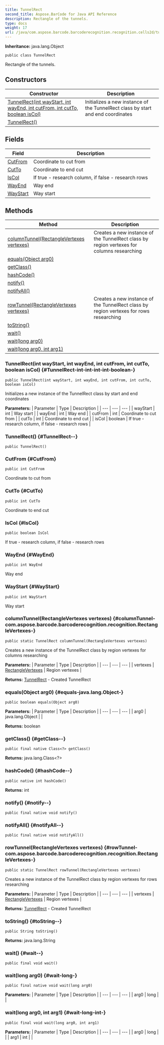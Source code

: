 ```yaml
---
title: TunnelRect
second_title: Aspose.BarCode for Java API Reference
description: Rectangle of the tunnels.
type: docs
weight: 17
url: /java/com.aspose.barcode.barcoderecognition.recognition.cells2d/tunnelrect/
---
```

**Inheritance:**
java.lang.Object
```
public class TunnelRect
```

Rectangle of the tunnels.
## Constructors

| Constructor | Description |
| --- | --- |
| [TunnelRect(int wayStart, int wayEnd, int cutFrom, int cutTo, boolean isCol)](#TunnelRect-int-int-int-int-boolean-) | Initializes a new instance of the TunnelRect class by start and end coordinates |
| [TunnelRect()](#TunnelRect--) |  |
## Fields

| Field | Description |
| --- | --- |
| [CutFrom](#CutFrom) | Coordinate to cut from |
| [CutTo](#CutTo) | Coordinate to end cut |
| [IsCol](#IsCol) | If true - research column, if false - research rows |
| [WayEnd](#WayEnd) | Way end |
| [WayStart](#WayStart) | Way start |
## Methods

| Method | Description |
| --- | --- |
| [columnTunnel(RectangleVertexes vertexes)](#columnTunnel-com.aspose.barcode.barcoderecognition.recognition.RectangleVertexes-) | Creates a new instance of the TunnelRect class by region vertexes for columns researching |
| [equals(Object arg0)](#equals-java.lang.Object-) |  |
| [getClass()](#getClass--) |  |
| [hashCode()](#hashCode--) |  |
| [notify()](#notify--) |  |
| [notifyAll()](#notifyAll--) |  |
| [rowTunnel(RectangleVertexes vertexes)](#rowTunnel-com.aspose.barcode.barcoderecognition.recognition.RectangleVertexes-) | Creates a new instance of the TunnelRect class by region vertexes for rows researching |
| [toString()](#toString--) |  |
| [wait()](#wait--) |  |
| [wait(long arg0)](#wait-long-) |  |
| [wait(long arg0, int arg1)](#wait-long-int-) |  |
### TunnelRect(int wayStart, int wayEnd, int cutFrom, int cutTo, boolean isCol) {#TunnelRect-int-int-int-int-boolean-}
```
public TunnelRect(int wayStart, int wayEnd, int cutFrom, int cutTo, boolean isCol)
```


Initializes a new instance of the TunnelRect class by start and end coordinates

**Parameters:**
| Parameter | Type | Description |
| --- | --- | --- |
| wayStart | int | Way start |
| wayEnd | int | Way end |
| cutFrom | int | Coordinate to cut from |
| cutTo | int | Coordinate to end cut |
| isCol | boolean | If true - research column, if false - research rows |

### TunnelRect() {#TunnelRect--}
```
public TunnelRect()
```


### CutFrom {#CutFrom}
```
public int CutFrom
```


Coordinate to cut from

### CutTo {#CutTo}
```
public int CutTo
```


Coordinate to end cut

### IsCol {#IsCol}
```
public boolean IsCol
```


If true - research column, if false - research rows

### WayEnd {#WayEnd}
```
public int WayEnd
```


Way end

### WayStart {#WayStart}
```
public int WayStart
```


Way start

### columnTunnel(RectangleVertexes vertexes) {#columnTunnel-com.aspose.barcode.barcoderecognition.recognition.RectangleVertexes-}
```
public static TunnelRect columnTunnel(RectangleVertexes vertexes)
```


Creates a new instance of the TunnelRect class by region vertexes for columns researching

**Parameters:**
| Parameter | Type | Description |
| --- | --- | --- |
| vertexes | [RectangleVertexes](../../com.aspose.barcode.barcoderecognition.recognition/rectanglevertexes) | Region vertexes |

**Returns:**
[TunnelRect](../../com.aspose.barcode.barcoderecognition.recognition.cells2d/tunnelrect) - Created TunnelRect
### equals(Object arg0) {#equals-java.lang.Object-}
```
public boolean equals(Object arg0)
```




**Parameters:**
| Parameter | Type | Description |
| --- | --- | --- |
| arg0 | java.lang.Object |  |

**Returns:**
boolean
### getClass() {#getClass--}
```
public final native Class<?> getClass()
```




**Returns:**
java.lang.Class<?>
### hashCode() {#hashCode--}
```
public native int hashCode()
```




**Returns:**
int
### notify() {#notify--}
```
public final native void notify()
```




### notifyAll() {#notifyAll--}
```
public final native void notifyAll()
```




### rowTunnel(RectangleVertexes vertexes) {#rowTunnel-com.aspose.barcode.barcoderecognition.recognition.RectangleVertexes-}
```
public static TunnelRect rowTunnel(RectangleVertexes vertexes)
```


Creates a new instance of the TunnelRect class by region vertexes for rows researching

**Parameters:**
| Parameter | Type | Description |
| --- | --- | --- |
| vertexes | [RectangleVertexes](../../com.aspose.barcode.barcoderecognition.recognition/rectanglevertexes) | Region vertexes |

**Returns:**
[TunnelRect](../../com.aspose.barcode.barcoderecognition.recognition.cells2d/tunnelrect) - Created TunnelRect
### toString() {#toString--}
```
public String toString()
```




**Returns:**
java.lang.String
### wait() {#wait--}
```
public final void wait()
```




### wait(long arg0) {#wait-long-}
```
public final native void wait(long arg0)
```




**Parameters:**
| Parameter | Type | Description |
| --- | --- | --- |
| arg0 | long |  |

### wait(long arg0, int arg1) {#wait-long-int-}
```
public final void wait(long arg0, int arg1)
```




**Parameters:**
| Parameter | Type | Description |
| --- | --- | --- |
| arg0 | long |  |
| arg1 | int |  |

